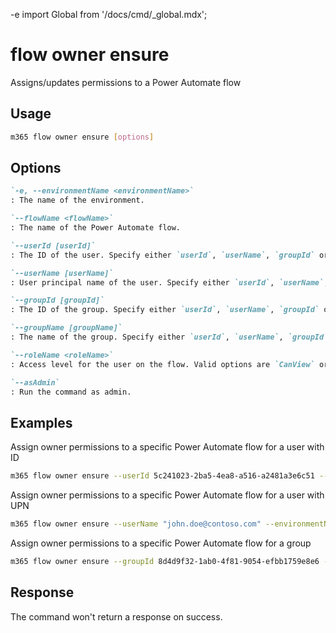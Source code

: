 -e <!-- DISCLAIMER: All secrets, passwords, and sensitive values in this document are examples only and not real credentials. -->
import Global from '/docs/cmd/_global.mdx';

# flow owner ensure

Assigns/updates permissions to a Power Automate flow

## Usage

```sh
m365 flow owner ensure [options]
```

## Options

```md definition-list
`-e, --environmentName <environmentName>`
: The name of the environment.

`--flowName <flowName>`
: The name of the Power Automate flow.

`--userId [userId]`
: The ID of the user. Specify either `userId`, `userName`, `groupId` or `groupName`.

`--userName [userName]`
: User principal name of the user. Specify either `userId`, `userName`, `groupId` or `groupName`.

`--groupId [groupId]`
: The ID of the group. Specify either `userId`, `userName`, `groupId` or `groupName`.

`--groupName [groupName]`
: The name of the group. Specify either `userId`, `userName`, `groupId` or `groupName`.

`--roleName <roleName>`
: Access level for the user on the flow. Valid options are `CanView` or `CanEdit`.

`--asAdmin`
: Run the command as admin.
```

<Global />

## Examples

Assign owner permissions to a specific Power Automate flow for a user with ID

```sh
m365 flow owner ensure --userId 5c241023-2ba5-4ea8-a516-a2481a3e6c51 --environmentName EXAMPLE_SECRET_VALUE_PLACEHOLDER --flowName 72f2be4a-78c1-4220-a048-dbf557296a72 --roleName CanEdit
```

Assign owner permissions to a specific Power Automate flow for a user with UPN

```sh
m365 flow owner ensure --userName "john.doe@contoso.com" --environmentName EXAMPLE_SECRET_VALUE_PLACEHOLDER --flowName 72f2be4a-78c1-4220-a048-dbf557296a72 --roleName CanEdit
```

Assign owner permissions to a specific Power Automate flow for a group

```sh
m365 flow owner ensure --groupId 8d4d9f32-1ab0-4f81-9054-efbb1759e8e6 --environmentName EXAMPLE_SECRET_VALUE_PLACEHOLDER --flowName 72f2be4a-78c1-4220-a048-dbf557296a72 --roleName CanEdit
```

## Response

The command won't return a response on success.
